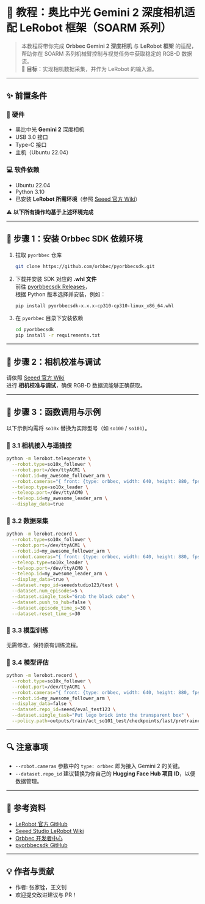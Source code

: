 # 📘 教程：奥比中光 Gemini 2 深度相机适配 LeRobot 框架（SOARM 系列）

> 本教程将带你完成 **Orbbec Gemini 2 深度相机** 与 **LeRobot 框架** 的适配，帮助你在 SOARM 系列机械臂控制与视觉任务中获取稳定的 RGB-D 数据流。  
> 🎯 **目标**：实现相机数据采集，并作为 LeRobot 的输入源。

---

## ✨ 前置条件

### 🔧 硬件
- 奥比中光 **Gemini 2** 深度相机  
- USB 3.0 接口  
- Type-C 接口  
- 主机（Ubuntu 22.04）

### 💻 软件依赖
- Ubuntu 22.04  
- Python 3.10  
- 已安装 **LeRobot 所需环境**（参照 [Seeed 官方 Wiki](https://wiki.seeedstudio.com/cn/lerobot_so100m_new/)）  

⚠️ **以下所有操作均基于上述环境完成**

---

## 🚀 步骤 1：安装 Orbbec SDK 依赖环境

1. 拉取 `pyorbbec` 仓库
   ```bash
   git clone https://github.com/orbbec/pyorbbecsdk.git
   ```

2. 下载并安装 SDK 对应的 **.whl 文件**  
   前往 [pyorbbecsdk Releases](https://github.com/orbbec/pyorbbecsdk/releases)，  
   根据 Python 版本选择并安装，例如：
   ```bash
   pip install pyorbbecsdk-x.x.x-cp310-cp310-linux_x86_64.whl
   ```

3. 在 `pyorbbec` 目录下安装依赖
   ```bash
   cd pyorbbecsdk
   pip install -r requirements.txt
   ```

---

## 🚀 步骤 2：相机校准与调试

请依照 [Seeed 官方 Wiki](https://wiki.seeedstudio.com/cn/lerobot_so100m_new/)  
进行 **相机校准与调试**，确保 RGB-D 数据流能够正确获取。

---

## 🚀 步骤 3：函数调用与示例

以下示例均需将 `so10x` 替换为实际型号（如 `so100` / `so101`）。

### 🔹 3.1 相机接入与遥操控
```bash
python -m lerobot.teleoperate \
  --robot.type=so10x_follower \
  --robot.port=/dev/ttyACM1 \
  --robot.id=my_awesome_follower_arm \
  --robot.cameras="{ front: {type: orbbec, width: 640, height: 880, fps: 30}}" \
  --teleop.type=so10x_leader \
  --teleop.port=/dev/ttyACM0 \
  --teleop.id=my_awesome_leader_arm \
  --display_data=true
```

### 🔹 3.2 数据采集
```bash
python -m lerobot.record \
  --robot.type=so10x_follower \
  --robot.port=/dev/ttyACM1 \
  --robot.id=my_awesome_follower_arm \
  --robot.cameras="{ front: {type: orbbec, width: 640, height: 880, fps: 30}}" \
  --teleop.type=so10x_leader \
  --teleop.port=/dev/ttyACM0 \
  --teleop.id=my_awesome_leader_arm \
  --display_data=true \
  --dataset.repo_id=seeedstudio123/test \
  --dataset.num_episodes=5 \
  --dataset.single_task="Grab the black cube" \
  --dataset.push_to_hub=false \
  --dataset.episode_time_s=30 \
  --dataset.reset_time_s=30
```

### 🔹 3.3 模型训练
无需修改，保持原有训练流程。

### 🔹 3.4 模型评估
```bash
python -m lerobot.record \
  --robot.type=so10x_follower \
  --robot.port=/dev/ttyACM1 \
  --robot.cameras="{ front: {type: orbbec, width: 640, height: 880, fps: 30}}" \
  --robot.id=my_awesome_follower_arm \
  --display_data=false \
  --dataset.repo_id=seeed/eval_test123 \
  --dataset.single_task="Put lego brick into the transparent box" \
  --policy.path=outputs/train/act_so101_test/checkpoints/last/pretrained_model
```

---

## 🔍 注意事项

- `--robot.cameras` 参数中的 `type: orbbec` 即为接入 Gemini 2 的关键。  
- `--dataset.repo_id` 建议替换为你自己的 **Hugging Face Hub 项目 ID**，以便数据管理。

---

## 📖 参考资料

- [LeRobot 官方 GitHub](https://github.com/huggingface/lerobot)  
- [Seeed Studio LeRobot Wiki](https://wiki.seeedstudio.com/cn/lerobot_so100m_new/)  
- [Orbbec 开发者中心](https://developer.orbbec.com.cn/)  
- [pyorbbecsdk GitHub](https://github.com/orbbec/pyorbbecsdk)

---

## 💡 作者与贡献

- 作者: 张家铨，王文钊  
- 欢迎提交改进建议与 PR！
